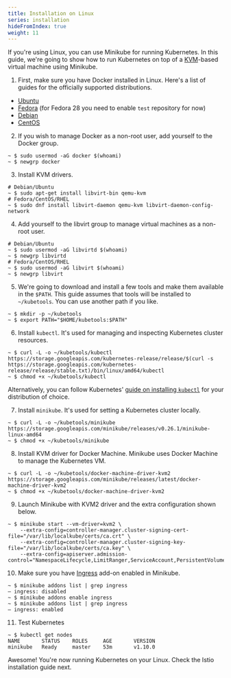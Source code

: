 ```yaml
---
title: Installation on Linux
series: installation
hideFromIndex: true
weight: 11
---
```


If you're using Linux, you can use Minikube for running Kubernetes. In this guide, we're going to show how to run Kubernetes on top of a [KVM](https://www.linux-kvm.org/page/Main_Page)-based virtual machine using Minikube.

1. First, make sure you have Docker installed in Linux. Here's a list of guides for the officially supported distributions.
  - [Ubuntu](https://docs.docker.com/install/linux/docker-ce/ubuntu/)
  - [Fedora](https://docs.docker.com/install/linux/docker-ce/fedora/) (for Fedora 28 you need to enable `test` repository for now)
  - [Debian](https://docs.docker.com/install/linux/docker-ce/debian/)
  - [CentOS](https://docs.docker.com/install/linux/docker-ce/centos/)

2. If you wish to manage Docker as a non-root user, add yourself to the Docker group.
```shell
~ $ sudo usermod -aG docker $(whoami)
~ $ newgrp docker
```

3. Install KVM drivers.
```shell
# Debian/Ubuntu
~ $ sudo apt-get install libvirt-bin qemu-kvm
# Fedora/CentOS/RHEL
~ $ sudo dnf install libvirt-daemon qemu-kvm libvirt-daemon-config-network
```

4. Add yourself to the libvirt group to manage virtual machines as a non-root user.
```shell
# Debian/Ubuntu
~ $ sudo usermod -aG libvirtd $(whoami)
~ $ newgrp libvirtd
# Fedora/CentOS/RHEL
~ $ sudo usermod -aG libvirt $(whoami)
~ $ newgrp libvirt
```

5. We're going to download and install a few tools and make them available in the `$PATH`. This guide assumes that tools will be installed to `~/kubetools`. You can use another path if you like.
```shell
~ $ mkdir -p ~/kubetools
~ $ export PATH="$HOME/kubetools:$PATH"
```

6. Install `kubectl`. It's used for managing and inspecting Kubernetes cluster resources.
```shell
~ $ curl -L -o ~/kubetools/kubectl https://storage.googleapis.com/kubernetes-release/release/$(curl -s https://storage.googleapis.com/kubernetes-release/release/stable.txt)/bin/linux/amd64/kubectl
~ $ chmod +x ~/kubetools/kubectl
```
Alternatively, you can follow Kubernetes' [guide on installing `kubectl`](https://kubernetes.io/docs/tasks/tools/install-kubectl/) for your distribution of choice. 

7. Install `minikube`. It's used for setting a Kubernetes cluster locally.
```shell
~ $ curl -L -o ~/kubetools/minikube https://storage.googleapis.com/minikube/releases/v0.26.1/minikube-linux-amd64
~ $ chmod +x ~/kubetools/minikube
```

8. Install KVM driver for Docker Machine. Minikube uses Docker Machine to manage the Kubernetes VM.
```shell
~ $ curl -L -o ~/kubetools/docker-machine-driver-kvm2 https://storage.googleapis.com/minikube/releases/latest/docker-machine-driver-kvm2
~ $ chmod +x ~/kubetools/docker-machine-driver-kvm2
```

9. Launch Minikube with KVM2 driver and the extra configuration shown below.
```shell
~ $ minikube start --vm-driver=kvm2 \
    --extra-config=controller-manager.cluster-signing-cert-file="/var/lib/localkube/certs/ca.crt" \
    --extra-config=controller-manager.cluster-signing-key-file="/var/lib/localkube/certs/ca.key" \
    --extra-config=apiserver.admission-control="NamespaceLifecycle,LimitRanger,ServiceAccount,PersistentVolumeLabel,DefaultStorageClass,DefaultTolerationSeconds,MutatingAdmissionWebhook,ValidatingAdmissionWebhook,ResourceQuota"
```

10. Make sure you have [Ingress](https://kubernetes.io/docs/concepts/services-networking/ingress/) add-on enabled in Minikube.
```shell
~ $ minikube addons list | grep ingress
– ingress: disabled
~ $ minikube addons enable ingress
~ $ minikube addons list | grep ingress
– ingress: enabled
```

11. Test Kubernetes
```shell
~ $ kubectl get nodes
NAME       STATUS    ROLES     AGE       VERSION
minikube   Ready     master    53m       v1.10.0
```

Awesome! You're now running Kubernetes on your Linux. Check the Istio installation guide next.